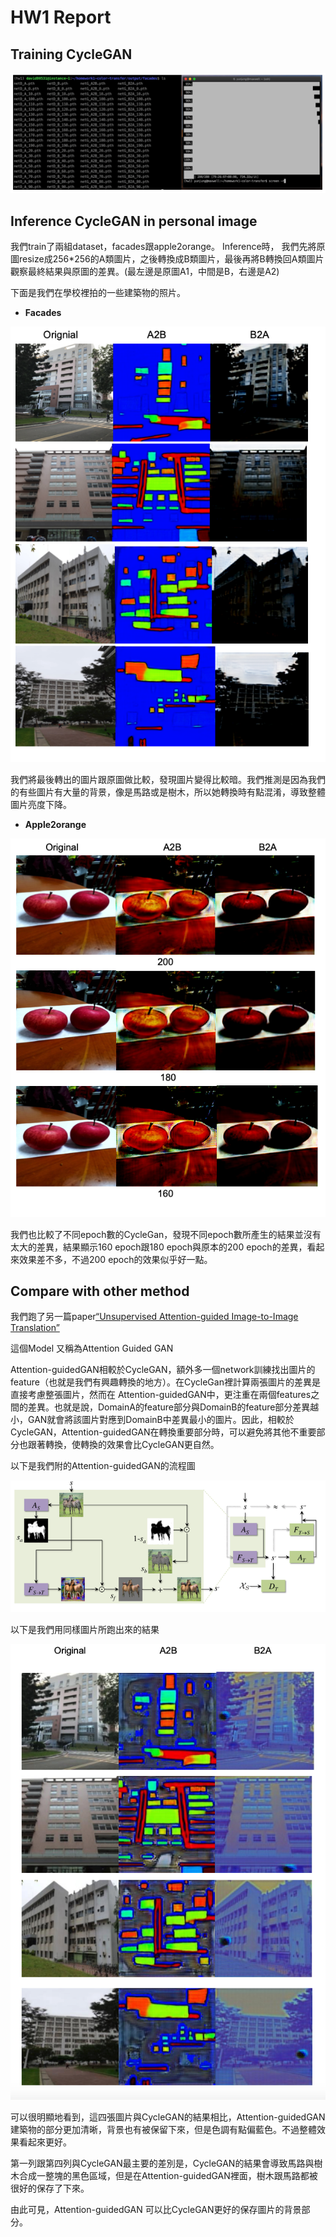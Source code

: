 # HW1 Report

## Training CycleGAN
<img src="results/img/screenshot.png"/>

## Inference CycleGAN in personal image
我們train了兩組dataset，facades跟apple2orange。
Inference時，
我們先將原圖resize成256*256的A類圖片，之後轉換成B類圖片，最後再將B轉換回A類圖片觀察最終結果與原圖的差異。(最左邊是原圖A1，中間是B，右邊是A2)

下面是我們在學校裡拍的一些建築物的照片。

* **Facades**  
<img src="results/img/Facades.png"/>

我們將最後轉出的圖片跟原圖做比較，發現圖片變得比較暗。我們推測是因為我們的有些圖片有大量的背景，像是馬路或是樹木，所以她轉換時有點混淆，導致整體圖片亮度下降。


* **Apple2orange**  
<img src="results/img/Apple2orange.png"/>

我們也比較了不同epoch數的CycleGan，發現不同epoch數所產生的結果並沒有太大的差異，結果顯示160 epoch跟180 epoch與原本的200 epoch的差異，看起來效果差不多，不過200 epoch的效果似乎好一點。


## Compare with other method
我們跑了另一篇paper[“Unsupervised Attention-guided Image-to-Image Translation”](https://arxiv.org/pdf/1806.02311.pdf)

這個Model 又稱為Attention Guided GAN

Attention-guidedGAN相較於CycleGAN，額外多一個network訓練找出圖片的feature（也就是我們有興趣轉換的地方）。在CycleGan裡計算兩張圖片的差異是直接考慮整張圖片，然而在
Attention-guidedGAN中，更注重在兩個features之間的差異。也就是說，DomainA的feature部分與DomainB的feature部分差異越小，GAN就會將該圖片對應到DomainB中差異最小的圖片。因此，相較於CycleGAN，Attention-guidedGAN在轉換重要部分時，可以避免將其他不重要部分也跟著轉換，使轉換的效果會比CycleGAN更自然。

以下是我們附的Attention-guidedGAN的流程圖

<img src="results/img/AttentionGAN.png"/>

以下是我們用同樣圖片所跑出來的結果

<img src="results/img/othermethod.png"/>

可以很明顯地看到，這四張圖片與CycleGAN的結果相比，Attention-guidedGAN建築物的部分更加清晰，背景也有被保留下來，但是色調有點偏藍色。不過整體效果看起來更好。

第一列跟第四列與CycleGAN最主要的差別是，CycleGAN的結果會導致馬路與樹木合成一整塊的黑色區域，但是在Attention-guidedGAN裡面，樹木跟馬路都被很好的保存了下來。

由此可見，Attention-guidedGAN 可以比CycleGAN更好的保存圖片的背景部分。
